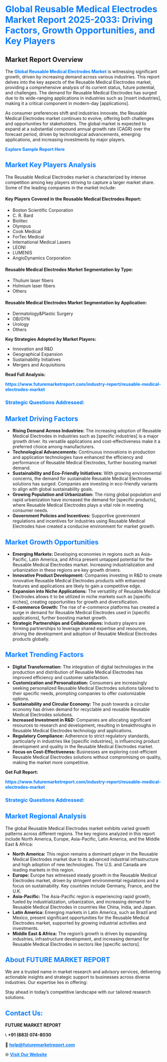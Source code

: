 <h1 style="color: #007BFF;">Global Reusable Medical Electrodes Market Report 2025-2033: Driving Factors, Growth Opportunities, and Key Players</h1>

<section id="overview">
<h2>Market Report Overview</h2>
<p>The <a href="https://www.futuremarketreport.com/industry-report/reusable-medical-electrodes-market" style="color: #007BFF; text-decoration: none;"><strong>Global Reusable Medical Electrodes Market</strong></a> is witnessing significant growth, driven by increasing demand across various industries. This report delves into the key aspects of the Reusable Medical Electrodes market, providing a comprehensive analysis of its current status, future potential, and challenges. The demand for Reusable Medical Electrodes has surged due to its wide-ranging applications in industries such as [insert industries], making it a critical component in modern-day [applications].</p>
<p>As consumer preferences shift and industries innovate, the Reusable Medical Electrodes market continues to evolve, offering both challenges and opportunities for stakeholders. The global market is expected to expand at a substantial compound annual growth rate (CAGR) over the forecast period, driven by technological advancements, emerging applications, and increasing investments by major players.</p>
</section>

<section id="overview">
<p><a href="https://www.futuremarketreport.com/request-sample/reportId=37082" style="color: #007BFF; text-decoration: none;"><strong>Explore Sample Report Here</strong></a></p>
</section>

<section id="key-players">
<h2 style="color: #007BFF;">Market Key Players Analysis</h2>
<p>The Reusable Medical Electrodes market is characterized by intense competition among key players striving to capture a larger market share. Some of the leading companies in the market include:</p>
<h4>Key Players Covered in the Reusable Medical Electrodes Report:</h4>
<ul><li>Boston Scientific Corporation</li><li>C. R. Bard</li><li>Biolitec</li><li>Olympus</li><li>Cook Medical</li><li>ForTec Medical</li><li>International Medical Lasers</li><li>LEONI</li><li>LUMENIS</li><li>AngioDynamics Corporation</li></ul>
<h4>Reusable Medical Electrodes Market Segmentation by Type:</h4>
<ul><li>Thulium laser fibers</li><li>Holmium laser fibers</li><li>Others</li></ul>

<h4>Reusable Medical Electrodes Market Segmentation by Application:</h4>
<ul><li>Dermatology&amp;Plastic Surgery</li><li>OB/GYN</li><li>Urology</li><li>Others</li></ul>
<p><strong>Key Strategies Adopted by Market Players:</strong></p>
<ul>
<li>Innovation and R&D</li>
<li>Geographical Expansion</li>
<li>Sustainability Initiatives</li>
<li>Mergers and Acquisitions</li>
</ul>
</section>

<section>
<p><strong>Read Full Analysis: </strong></p><a href="https://www.futuremarketreport.com/industry-report/reusable-medical-electrodes-market" style="color: #007BFF; text-decoration: none;"><strong>https://www.futuremarketreport.com/industry-report/reusable-medical-electrodes-market</strong></a>
<h3 style="color: #007BFF;">Strategic Questions Addressed:</h3>
</section>

<section id="driving-factors">
<h2 style="color: #007BFF;">Market Driving Factors</h2>
<ul>
<li><strong>Rising Demand Across Industries:</strong> The increasing adoption of Reusable Medical Electrodes in industries such as [specific industries] is a major growth driver. Its versatile applications and cost-effectiveness make it a preferred choice among manufacturers.</li>
<li><strong>Technological Advancements:</strong> Continuous innovations in production and application technologies have enhanced the efficiency and performance of Reusable Medical Electrodes, further boosting market demand.</li>
<li><strong>Sustainability and Eco-Friendly Initiatives:</strong> With growing environmental concerns, the demand for sustainable Reusable Medical Electrodes solutions has surged. Companies are investing in eco-friendly variants to align with global sustainability goals.</li>
<li><strong>Growing Population and Urbanization:</strong> The rising global population and rapid urbanization have increased the demand for [specific products], where Reusable Medical Electrodes plays a vital role in meeting consumer needs.</li>
<li><strong>Government Policies and Incentives:</strong> Supportive government regulations and incentives for industries using Reusable Medical Electrodes have created a conducive environment for market growth.</li>
</ul>
</section>

<section id="growth-opportunities">
<h2 style="color: #007BFF;">Market Growth Opportunities</h2>
<ul>
<li><strong>Emerging Markets:</strong> Developing economies in regions such as Asia-Pacific, Latin America, and Africa present untapped potential for the Reusable Medical Electrodes market. Increasing industrialization and urbanization in these regions are key growth drivers.</li>
<li><strong>Innovative Product Development:</strong> Companies investing in R&D to create innovative Reusable Medical Electrodes products with enhanced features and applications are likely to gain a competitive edge.</li>
<li><strong>Expansion into Niche Applications:</strong> The versatility of Reusable Medical Electrodes allows it to be utilized in niche markets such as [specific niches], creating opportunities for growth and diversification.</li>
<li><strong>E-commerce Growth:</strong> The rise of e-commerce platforms has created a surge in demand for Reusable Medical Electrodes used in [specific applications], further boosting market growth.</li>
<li><strong>Strategic Partnerships and Collaborations:</strong> Industry players are forming partnerships to leverage shared expertise and resources, driving the development and adoption of Reusable Medical Electrodes products globally.</li>
</ul>
</section>

<section id="trending-factors">
<h2 style="color: #007BFF;">Market Trending Factors</h2>
<ul>
<li><strong>Digital Transformation:</strong> The integration of digital technologies in the production and distribution of Reusable Medical Electrodes has improved efficiency and customer satisfaction.</li>
<li><strong>Customization and Personalization:</strong> Consumers are increasingly seeking personalized Reusable Medical Electrodes solutions tailored to their specific needs, prompting companies to offer customizable options.</li>
<li><strong>Sustainability and Circular Economy:</strong> The push towards a circular economy has driven demand for recyclable and reusable Reusable Medical Electrodes solutions.</li>
<li><strong>Increased Investment in R&D:</strong> Companies are allocating significant resources to research and development, resulting in breakthroughs in Reusable Medical Electrodes technology and applications.</li>
<li><strong>Regulatory Compliance:</strong> Adherence to strict regulatory standards, particularly in industries like [specific industries], is influencing product development and quality in the Reusable Medical Electrodes market.</li>
<li><strong>Focus on Cost-Effectiveness:</strong> Businesses are exploring cost-efficient Reusable Medical Electrodes solutions without compromising on quality, making the market more competitive.</li>
</ul>
</section>

<section>
<p><strong>Get Full Report: </strong></p><a href="https://www.futuremarketreport.com/industry-report/reusable-medical-electrodes-market" style="color: #007BFF; text-decoration: none;"><strong>https://www.futuremarketreport.com/industry-report/reusable-medical-electrodes-market</strong></a>
<h3 style="color: #007BFF;">Strategic Questions Addressed:</h3>
</section>


<section id="regional-analysis">
<h2 style="color: #007BFF;">Market Regional Analysis</h2>
<p>The global Reusable Medical Electrodes market exhibits varied growth patterns across different regions. The key regions analyzed in this report include North America, Europe, Asia-Pacific, Latin America, and the Middle East & Africa:</p>
<ul>
<li><strong>North America:</strong> This region remains a dominant player in the Reusable Medical Electrodes market due to its advanced industrial infrastructure and high adoption of new technologies. The U.S. and Canada are leading markets in this region.</li>
<li><strong>Europe:</strong> Europe has witnessed steady growth in the Reusable Medical Electrodes market, driven by stringent environmental regulations and a focus on sustainability. Key countries include Germany, France, and the U.K.</li>
<li><strong>Asia-Pacific:</strong> The Asia-Pacific region is experiencing rapid growth, fueled by industrialization, urbanization, and increasing demand for Reusable Medical Electrodes in countries like China, India, and Japan.</li>
<li><strong>Latin America:</strong> Emerging markets in Latin America, such as Brazil and Mexico, present significant opportunities for the Reusable Medical Electrodes market, supported by growing industrial activities and investments.</li>
<li><strong>Middle East & Africa:</strong> The region’s growth is driven by expanding industries, infrastructure development, and increasing demand for Reusable Medical Electrodes in sectors like [specific sectors].</li>
</ul>
</section>

<footer>
<h2 style="color: #007BFF;">About FUTURE MARKET REPORT</h2>
<p>We are a trusted name in market research and advisory services, delivering actionable insights and strategic support to businesses across diverse industries. Our expertise lies in offering:</p>

<p>Stay ahead in today’s competitive landscape with our tailored research solutions.</p>

<h2 style="color: #007BFF;">Contact Us:</h2>
<p><strong>FUTURE MARKET REPORT</strong></p>
<p>📞 <strong>+91 (883) 074-8030</strong></p>
<p>📧 <strong><a href="mailto:help@futuremarketreport.com" style="color: #007BFF;">help@futuremarketreport.com</a></strong></p>
<p>🌐 <strong><a href="https://www.futuremarketreport.com/" style="color: #007BFF;">Visit Our Website</a></strong></p>
</footer>